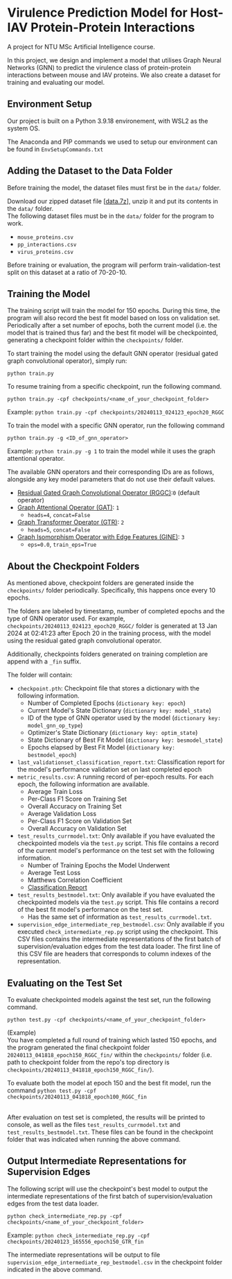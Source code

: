 # Virulence Prediction Model for Host-IAV Protein-Protein Interactions
A project for NTU MSc Artificial Intelligence course. 

In this project, we design and implement a model that utilises Graph Neural Networks (GNN) to predict the virulence class of protein-protein interactions between mouse and IAV proteins.
We also create a dataset for training and evaluating our model.

## Environment Setup
Our project is built on a Python 3.9.18 environement, with WSL2 as the system OS.

The Anaconda and PIP commands we used to setup our environment can be found in `EnvSetupCommands.txt`

## Adding the Dataset to the Data Folder
Before training the model, the dataset files must first be in the `data/` folder.

Download our zipped dataset file [[data.7z](https://drive.google.com/file/d/14-blNX-A8Y_cuFcGMr7RhixJRrCdZzgZ/view?usp=sharing)], unzip it and put its contents in the `data/` folder. <br>
The following dataset files must be in the `data/` folder for the program to work.
* `mouse_proteins.csv`
* `pp_interactions.csv`
* `virus_proteins.csv`

Before training or evaluation, the program will perform train-validation-test split on this dataset at a ratio of 70-20-10.

## Training the Model
The training script will train the model for 150 epochs.
During this time, the program will also record the best fit model based on loss on validation set.
Periodically after a set number of epochs, both the current model (i.e. the model that is trained thus far) and the best fit model will be checkpointed, generating a checkpoint folder within the `checkpoints/` folder.

To start training the model using the default GNN operator (residual gated graph convolutional operator), simply run:
```
python train.py
```

To resume training from a specific checkpoint, run the following command.
```
python train.py -cpf checkpoints/<name_of_your_checkpoint_folder>
```
Example: `python train.py -cpf checkpoints/20240113_024123_epoch20_RGGC`

To train the model with a specific GNN operator, run the following command
```
python train.py -g <ID_of_gnn_operator>
```
Example: `python train.py -g 1` to train the model while it uses the graph attentional operator.

The available GNN operators and their corresponding IDs are as follows, alongside any key model parameters that do not use their default values.
* [Residual Gated Graph Convolutional Operator (RGGC)](https://pytorch-geometric.readthedocs.io/en/latest/generated/torch_geometric.nn.conv.ResGatedGraphConv.html):`0` (default operator)
* [Graph Attentional Operator (GAT)](https://pytorch-geometric.readthedocs.io/en/latest/generated/torch_geometric.nn.conv.GATConv.html): `1`
  * `heads=4`, `concat=False`
* [Graph Transformer Operator (GTR)](https://pytorch-geometric.readthedocs.io/en/latest/generated/torch_geometric.nn.conv.TransformerConv.html): `2`
  * `heads=5`, `concat=False`
* [Graph Isomorphism Operator with Edge Features (GINE)](https://pytorch-geometric.readthedocs.io/en/latest/generated/torch_geometric.nn.conv.GINEConv.html): `3`
  * `eps=0.0`, `train_eps=True`

## About the Checkpoint Folders
As mentioned above, checkpoint folders are generated inside the `checkpoints/` folder periodically. 
Specifically, this happens once every 10 epochs.

The folders are labeled by timestamp, number of completed epochs and the type of GNN operator used. 
For example, `checkpoints/20240113_024123_epoch20_RGGC/` folder is generated at 13 Jan 2024 at 02:41:23 after Epoch 20 in the training process, with the model using the residual gated graph convolutional operator.

Additionally, checkpoints folders generated on training completion are append with a `_fin` suffix.

The folder will contain:
* `checkpoint.pth`: Checkpoint file that stores a dictionary with the following information.
  * Number of Completed Epochs (`dictionary key: epoch`)
  * Current Model's State Dictionary  (`dictionary key: model_state`)
  * ID of the type of GNN operator used by the model (`dictionary key: model_gnn_op_type`)
  * Optimizer's State Dictionary (`dictionary key: optim_state`)
  * State Dictionary of Best Fit Model  (`dictionary key: besmodel_state`)
  * Epochs elapsed by Best Fit Model  (`dictionary key: bestmodel_epoch`)
* `last_validationset_classification_report.txt`: Classification report for the model's performance validation set on last completed epoch
* `metric_results.csv`: A running record of per-epoch results. For each epoch, the following information are available.
  * Average Train Loss
  * Per-Class F1 Score on Training Set
  * Overall Accuracy on Training Set
  * Average Validation Loss
  * Per-Class F1 Score on Validation Set
  * Overall Accuracy on Validation Set
* `test_results_currmodel.txt`: Only available if you have evaluated the checkpointed models via the `test.py` script. This file contains a record of the current model's performance on the test set with the following information.
  * Number of Training Epochs the Model Underwent
  * Average Test Loss
  * Matthews Correlation Coefficient
  * [Classification Report](https://scikit-learn.org/stable/modules/generated/sklearn.metrics.classification_report.html)
* `test_results_bestmodel.txt`: Only available if you have evaluated the checkpointed models via the `test.py` script. This file contains a record of the best fit model's performance on the test set.
  * Has the same set of information as `test_results_currmodel.txt`.
* `supervision_edge_intermediate_rep_bestmodel.csv`: Only available if you executed `check_intermediate_rep.py` script using the checkpoint. This CSV files contains the intermediate representations of the first batch of supervision/evaluation edges from the test data loader. The first line of this CSV file are headers that corresponds to column indexes of the representation.

## Evaluating on the Test Set
To evaluate checkpointed models against the test set, run the following command.
```
python test.py -cpf checkpoints/<name_of_your_checkpoint_folder>
```
(Example)<br>
You have completed a full round of training which lasted 150 epochs, and the program generated the final checkpoint folder `20240113_041818_epoch150_RGGC_fin/` within the `checkpoints/` folder (i.e. path to checkpoint folder from the repo's top directory is `checkpoints/20240113_041818_epoch150_RGGC_fin/`).

To evaluate both the model at epoch 150 and the best fit model, run the command `python test.py -cpf checkpoints/20240113_041818_epoch100_RGGC_fin`<br><br>

After evaluation on test set is completed, the results will be printed to console, as well as the files `test_results_currmodel.txt` and `test_results_bestmodel.txt`.
These files can be found in the checkpoint folder that was indicated when running the above command.

## Output Intermediate Representations for Supervision Edges
The following script will use the checkpoint's best model to output the intermediate representations of the first batch of supervision/evaluation edges from the test data loader.
```
python check_intermediate_rep.py -cpf checkpoints/<name_of_your_checkpoint_folder>
```
Example: `python check_intermediate_rep.py -cpf checkpoints/20240123_165556_epoch150_GTR_fin`

The intermediate representations will be output to file `supervision_edge_intermediate_rep_bestmodel.csv` in the checkpoint folder indicated in the above command.
